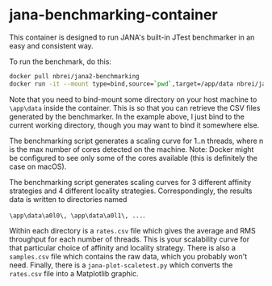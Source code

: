 # jana-benchmarking-container

This container is designed to run JANA's built-in JTest benchmarker in an easy and consistent way. 

To run the benchmark, do this:

```bash
docker pull nbrei/jana2-benchmarking
docker run -it --mount type=bind,source=`pwd`,target=/app/data nbrei/jana2-benchmarking
```

Note that you need to bind-mount some directory on your host machine to `\app\data` inside the container. This is so that you can retrieve the CSV files generated by the benchmarker. In the example above, I just bind to the current working directory, though you may want to bind it somewhere else.
 
The benchmarking script generates a scaling curve for 1..n threads, where n is the max number of cores detected on the machine. Note: Docker might be configured to see only some of the cores available (this is definitely the case on macOS).

The benchmarking script generates scaling curves for 3 different affinity strategies and 4 different locality strategies. Correspondingly, the results data is written to directories named

`\app\data\a0l0\, \app\data\a0l1\, ...`. 

 
Within each directory is a `rates.csv` file which gives the average and RMS throughput for each number of threads. This is your scalability curve for that particular choice of affinity and locality strategy. There is also a `samples.csv` file which contains the raw data, which you probably won't need. Finally, there is a `jana-plot-scaletest.py` which converts the `rates.csv` file into a Matplotlib graphic.


